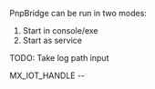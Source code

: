 PnpBridge can be run in two modes:

1. Start in console/exe
2. Start as service

TODO: Take log path input


MX_IOT_HANDLE -- 